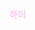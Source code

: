 ﻿
<img src="">
<p style="text-align: justify;" data-ke-size="size16">
<span style="color: #fac8f5;"><b>하이</b></span></p>

